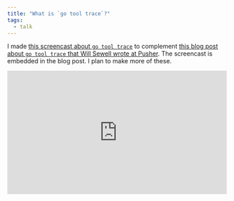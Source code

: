 ```yaml
---
title: "What is `go tool trace`?"
tags:
  - talk
---
```


I made [this screencast about `go tool trace`](https://www.youtube.com/watch?v=Xq5HDH8y0CE) to complement [this blog post about `go tool trace` that Will Sewell wrote at Pusher](https://making.pusher.com/go-tool-trace/). The screencast is embedded in the blog post. I plan to make more of these.

<div>
  <div style="position:relative;padding-top:56.25%;">
    <iframe src="https://www.youtube.com/embed/Xq5HDH8y0CE" frameborder="0" allowfullscreen style="position:absolute;top:0;left:0;width:100%;height:100%;"></iframe>
  </div>
</div>